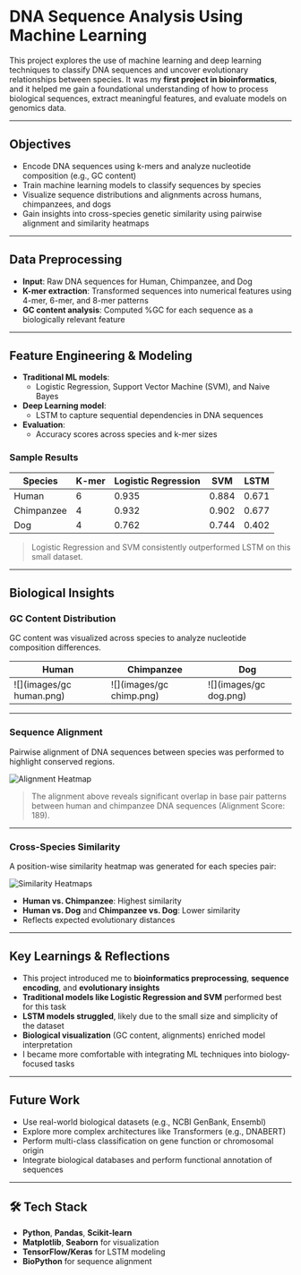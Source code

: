# DNA Sequence Analysis Using Machine Learning

This project explores the use of machine learning and deep learning techniques to classify DNA sequences and uncover evolutionary relationships between species. It was my **first project in bioinformatics**, and it helped me gain a foundational understanding of how to process biological sequences, extract meaningful features, and evaluate models on genomics data.

---

## Objectives

- Encode DNA sequences using k-mers and analyze nucleotide composition (e.g., GC content)
- Train machine learning models to classify sequences by species
- Visualize sequence distributions and alignments across humans, chimpanzees, and dogs
- Gain insights into cross-species genetic similarity using pairwise alignment and similarity heatmaps

---

## Data Preprocessing

- **Input**: Raw DNA sequences for Human, Chimpanzee, and Dog
- **K-mer extraction**: Transformed sequences into numerical features using 4-mer, 6-mer, and 8-mer patterns
- **GC content analysis**: Computed %GC for each sequence as a biologically relevant feature

---

## Feature Engineering & Modeling

- **Traditional ML models**:
  - Logistic Regression, Support Vector Machine (SVM), and Naive Bayes
- **Deep Learning model**:
  - LSTM to capture sequential dependencies in DNA sequences
- **Evaluation**:
  - Accuracy scores across species and k-mer sizes

### Sample Results

| Species     | K-mer | Logistic Regression | SVM  | LSTM |
|-------------|-------|---------------------|------|------|
| Human       | 6     | 0.935               | 0.884| 0.671|
| Chimpanzee  | 4     | 0.932               | 0.902| 0.677|
| Dog         | 4     | 0.762               | 0.744| 0.402|

> Logistic Regression and SVM consistently outperformed LSTM on this small dataset.

---

## Biological Insights

### GC Content Distribution

GC content was visualized across species to analyze nucleotide composition differences.

| Human | Chimpanzee | Dog |
|-------|------------|-----|
| ![](images/gc human.png) | ![](images/gc chimp.png) | ![](images/gc dog.png) |

---

### Sequence Alignment

Pairwise alignment of DNA sequences between species was performed to highlight conserved regions.

![Alignment Heatmap](images/alignment_human_chimp.png)

> The alignment above reveals significant overlap in base pair patterns between human and chimpanzee DNA sequences (Alignment Score: 189).

---

### Cross-Species Similarity

A position-wise similarity heatmap was generated for each species pair:

![Similarity Heatmaps](images/species_similarity.png)

- **Human vs. Chimpanzee**: Highest similarity
- **Human vs. Dog** and **Chimpanzee vs. Dog**: Lower similarity
- Reflects expected evolutionary distances

---

## Key Learnings & Reflections

- This project introduced me to **bioinformatics preprocessing**, **sequence encoding**, and **evolutionary insights**
- **Traditional models like Logistic Regression and SVM** performed best for this task
- **LSTM models struggled**, likely due to the small size and simplicity of the dataset
- **Biological visualization** (GC content, alignments) enriched model interpretation
- I became more comfortable with integrating ML techniques into biology-focused tasks

---

## Future Work

- Use real-world biological datasets (e.g., NCBI GenBank, Ensembl)
- Explore more complex architectures like Transformers (e.g., DNABERT)
- Perform multi-class classification on gene function or chromosomal origin
- Integrate biological databases and perform functional annotation of sequences

---

## 🛠️ Tech Stack

- **Python**, **Pandas**, **Scikit-learn**
- **Matplotlib**, **Seaborn** for visualization
- **TensorFlow/Keras** for LSTM modeling
- **BioPython** for sequence alignment


